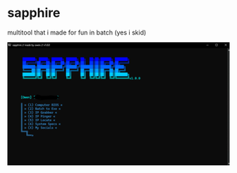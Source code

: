 # sapphire
multitool that i made for fun in batch (yes i skid)

![sneak peek](https://raw.githubusercontent.com/NemoTheGreat4/sapphire/main/sapphire.png)
